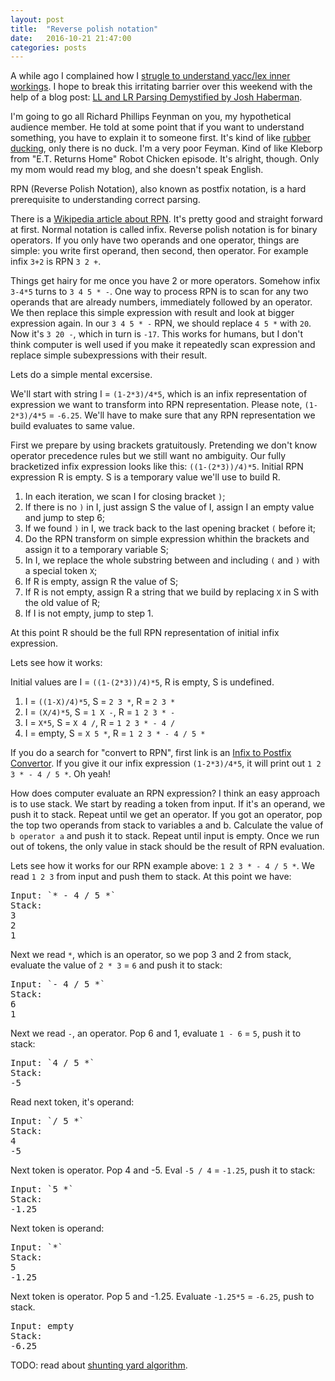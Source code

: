 ```yaml
---
layout: post
title:  "Reverse polish notation"
date:   2016-10-21 21:47:00
categories: posts
---
```


A while ago I complained how I [strugle to understand yacc/lex inner workings](/posts/2015/07/09/trouble-with-the-unicorn/).
I hope to break this irritating barrier over this weekend with the help of a blog post:
[LL and LR Parsing Demystified by Josh Haberman](http://blog.reverberate.org/2013/07/ll-and-lr-parsing-demystified.html).

I'm going to go all Richard Phillips Feynman on you, my hypothetical audience member.
He told at some point that if you want to understand something, you have to explain it to someone first.
It's kind of like [rubber ducking](https://en.wikipedia.org/wiki/Rubber_duck_debugging), only there is no duck.
I'm a very poor Feyman. Kind of like Kleborp from "E.T. Returns Home" Robot Chicken episode.
It's alright, though. Only my mom would read my blog, and she doesn't speak English.

RPN (Reverse Polish Notation), also known as postfix notation, is a hard prerequisite to understanding correct parsing.

There is a [Wikipedia article about RPN](https://en.wikipedia.org/wiki/Reverse_Polish_notation).
It's pretty good and straight forward at first.
Normal notation is called infix.
Reverse polish notation is for binary operators.
If you only have two operands and one operator, things are simple: you write first operand, then second, then operator.
For example infix `3+2` is RPN `3 2 +`.
    
Things get hairy for me once you have 2 or more operators. Somehow infix `3-4*5` turns to `3 4 5 * -`.
One way to process RPN is to scan for any two operands that are already numbers, immediately followed by an operator.
We then replace this simple expression with result and look at bigger expression again.
In our `3 4 5 * -` RPN, we should replace `4 5 *` with `20`. Now it's `3 20 -`, which in turn is `-17`.
This works for humans, but I don't think computer is well used if you make it repeatedly scan expression and replace simple subexpressions with their result.

Lets do a simple mental excersise.

We'll start with string I = `(1-2*3)/4*5`, which is an infix representation of expression we want to transform into RPN representation.
Please note, `(1-2*3)/4*5` = `-6.25`. We'll have to make sure that any RPN representation we build evaluates to same value.

First we prepare by using brackets gratuitously.
Pretending we don't know operator precedence rules but we still want no ambiguity.
Our fully bracketized infix expression looks like this: `((1-(2*3))/4)*5`.
Initial RPN expression R is empty. S is a temporary value we'll use to build R.

1. In each iteration, we scan I for closing bracket `)`;
2. If there is no `)` in I, just assign S the value of I, assign I an empty value and jump to step 6;
3. If we found `)` in I, we track back to the last opening bracket `(` before it;
4. Do the RPN transform on simple expression whithin the brackets and assign it to a temporary variable S;
5. In I, we replace the whole substring between and including `(` and `)` with a special token `X`;
6. If R is empty, assign R the value of S;
7. If R is not empty, assign R a string that we build by replacing `X` in S with the old value of R;
8. If I is not empty, jump to step 1.

At this point R should be the full RPN representation of initial infix expression.

Lets see how it works:

Initial values are I = `((1-(2*3))/4)*5`, R is empty, S is undefined.

1. I = `((1-X)/4)*5`, S = `2 3 *`, R = `2 3 *`
2. I = `(X/4)*5`, S = `1 X -`, R = `1 2 3 * -`
3. I = `X*5`, S = `X 4 /`, R = `1 2 3 * - 4 /`
4. I = empty, S = `X 5 *`, R = `1 2 3 * - 4 / 5 *`

If you do a search for "convert to RPN", first link is an
[Infix to Postfix Convertor](http://www.meta-calculator.com/learning-lab/how-to-build-scientific-calculator/infix-to-postifix-convertor.php).
If you give it our infix expression `(1-2*3)/4*5`, it will print out `1 2 3 * - 4 / 5 *`.
Oh yeah!

How does computer evaluate an RPN expression?
I think an easy approach is to use stack.
We start by reading a token from input. If it's an operand, we push it to stack.
Repeat until we get an operator.
If you got an operator, pop the top two operands from stack to variables a and b.
Calculate the value of `b operator a` and push it to stack.
Repeat until input is empty.
Once we run out of tokens, the only value in stack should be the result of RPN evaluation.

Lets see how it works for our RPN example above: `1 2 3 * - 4 / 5 *`.
We read `1 2 3` from input and push them to stack. At this point we have:
<pre>
Input: `* - 4 / 5 *`
Stack:
3
2
1
</pre>
Next we read `*`, which is an operator, so we pop 3 and 2 from stack, evaluate the value of `2 * 3` = `6` and push it to stack:
<pre>
Input: `- 4 / 5 *`
Stack:
6
1
</pre>
Next we read `-`, an operator. Pop 6 and 1, evaluate `1 - 6` = `5`, push it to stack:
<pre>
Input: `4 / 5 *`
Stack:
-5
</pre>
Read next token, it's operand:
<pre>
Input: `/ 5 *`
Stack:
4
-5
</pre>
Next token is operator. Pop 4 and -5. Eval `-5 / 4` = `-1.25`, push it to stack:
<pre>
Input: `5 *`
Stack:
-1.25
</pre>
Next token is operand:
<pre>
Input: `*`
Stack:
5
-1.25
</pre>
Next token is operator. Pop 5 and -1.25. Evaluate `-1.25*5` = `-6.25`, push to stack.
<pre>
Input: empty
Stack:
-6.25
</pre> 

TODO: read about [shunting yard algorithm](http://andreinc.net/2010/10/05/converting-infix-to-rpn-shunting-yard-algorithm/).
